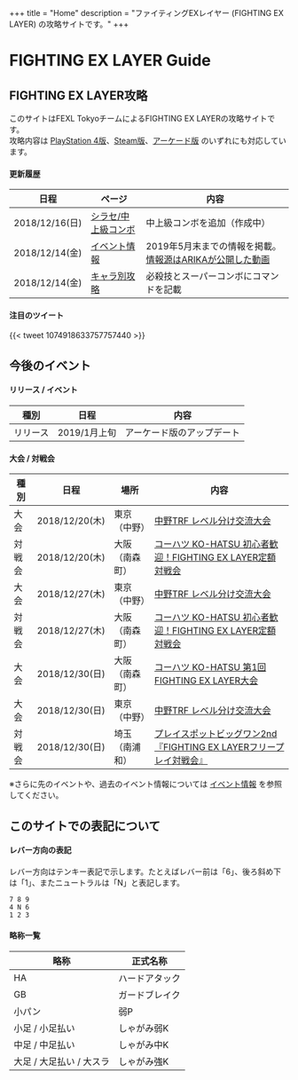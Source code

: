 +++
title = "Home"
description = "ファイティングEXレイヤー (FIGHTING EX LAYER) の攻略サイトです。"
+++

# FIGHTING EX LAYER Guide

## FIGHTING EX LAYER攻略

このサイトはFEXL TokyoチームによるFIGHTING EX LAYERの攻略サイトです。  
攻略内容は [PlayStation 4版](https://www.jp.playstation.com/games/fighting-ex-layer-ps4/)、[Steam版](https://store.steampowered.com/app/871200/FIGHTING_EX_LAYER/)、[アーケード版](https://www.taito.co.jp/nxl/title/0000002360) のいずれにも対応しています。

#### 更新履歴

|日程|ページ|内容|
|----|------|----
|2018/12/16(日)|[シラセ/中上級コンボ](/characters/shirase/combo/)|中上級コンボを追加（作成中）|
|2018/12/14(金)|[イベント情報](/events/)|2019年5月末までの情報を掲載。[情報源はARIKAが公開した動画](https://www.youtube.com/watch?v=ReOCuG2LPvw)|
|2018/12/14(金)|[キャラ別攻略](/characters/)|必殺技とスーパーコンボにコマンドを記載|

#### 注目のツイート

{{< tweet 1074918633757757440 >}}

## 今後のイベント

#### リリース / イベント

|種別|日程|内容|
|----|----|----|
|リリース|2019/1月上旬|アーケード版のアップデート|

#### 大会 / 対戦会

|種別|日程|場所|内容|
|----|----|----|----|
|大会|2018/12/20(木)|東京（中野）|[中野TRF レベル分け交流大会](http://trftrf.com/event.html#Thurs)|
|対戦会|2018/12/20(木)|大阪（南森町）|[コーハツ KO-HATSU 初心者歓迎！FIGHTING EX LAYER定額対戦会](http://www.ko-hatsu.com/event.htm#fexl)|
|大会|2018/12/27(木)|東京（中野）|[中野TRF レベル分け交流大会](http://trftrf.com/event.html#Thurs)|
|対戦会|2018/12/27(木)|大阪（南森町）|[コーハツ KO-HATSU 初心者歓迎！FIGHTING EX LAYER定額対戦会](http://www.ko-hatsu.com/event.htm#fexl)|
|大会|2018/12/30(日)|大阪（南森町）|[コーハツ KO-HATSU 第1回FIGHTING EX LAYER大会](http://www.ko-hatsu.com/event.htm#fexl)|
|大会|2018/12/30(日)|東京（中野）|[中野TRF レベル分け交流大会](http://trftrf.com/event.html#Sun)|
|対戦会|2018/12/30(日)|埼玉（南浦和）|[プレイスポットビッグワン2nd『FIGHTING EX LAYERフリープレイ対戦会』](https://twitter.com/public_bigone/status/1066253301459509248)|

※さらに先のイベントや、過去のイベント情報については [イベント情報](/events/) を参照してください。

## このサイトでの表記について

#### レバー方向の表記

レバー方向はテンキー表記で示します。たとえばレバー前は「6」、後ろ斜め下は「1」、またニュートラルは「N」と表記します。
```
7 8 9
4 N 6
1 2 3
```

#### 略称一覧

|略称|正式名称|
|----|----|
|HA|ハードアタック|
|GB|ガードブレイク|
|小パン|弱P|
|小足 / 小足払い|しゃがみ弱K|
|中足 / 中足払い|しゃがみ中K|
|大足 / 大足払い / 大スラ|しゃがみ強K|
